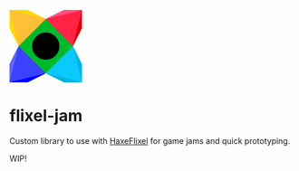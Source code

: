 ![flixel-jam](/assets/images/flixel-jam-128.png "flixel-jam")

# flixel-jam

Custom library to use with [HaxeFlixel](https://github.com/HaxeFlixel/flixel) for game jams and quick prototyping.

WIP!
